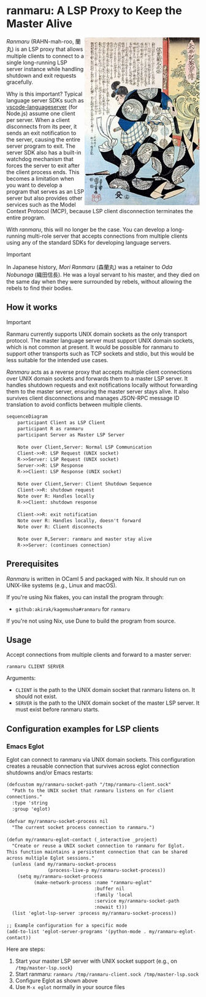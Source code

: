 # ranmaru: A LSP Proxy to Keep the Master Alive 

<img src="./assets/ranmaru.jpg" alt="Ranmaru Mori painting. Art by Utagawa Kuniyoshi (ca.1850) from the TAIHEIKI EIYUDEN" align="right" width="300">

<!-- The above image is in the public domain. See https://en.wikipedia.org/wiki/Mori_Ranmaru#/media/File:Mori_Ranmaru-Utagawa_Kuniyoshi-ca.1850-_from_TAIHEIKI_EIYUDEN.jpg -->

*Ranmaru* (RAHN-mah-roo, 蘭丸) is an LSP proxy that allows multiple clients
to connect to a single long-running LSP server instance while handling
shutdown and exit requests gracefully.

Why is this important? Typical language server SDKs such as
[vscode-languageserver](https://github.com/Microsoft/vscode-languageserver-node)
(for Node.js) assume one client per server. When a client disconnects from its
peer, it sends an exit notification to the server, causing the entire
server program to exit. The server SDK also has a built-in watchdog mechanism
that forces the server to exit after the client process ends. This becomes a
limitation when you want to develop a program that serves as an LSP server but also
provides other services such as the Model Context Protocol (MCP), because LSP
client disconnection terminates the entire program.

With *ranmaru*, this will no longer be the case. You can develop
a long-running multi-role server that accepts connections from multiple clients
using any of the standard SDKs for developing language servers.

> [!IMPORTANT]
> In Japanese history, *Mori Ranmaru* (森蘭丸) was a retainer to *Oda Nobunaga*
> (織田信長). He was a loyal servant to his master, and they died on the same day
> when they were surrounded by rebels, without allowing the rebels to find their
> bodies.

## How it works

> [!IMPORTANT]
> Ranmaru currently supports UNIX domain sockets as the only transport protocol.
> The master language server must support UNIX domain sockets, which is not
> common at present. It would be possible for ranmaru to support other
> transports such as TCP sockets and stdio, but this would be less suitable for
> the intended use cases.

*Ranmaru* acts as a reverse proxy that accepts multiple client connections over
UNIX domain sockets and forwards them to a master LSP server. It handles shutdown
requests and exit notifications locally without forwarding them to the master
server, ensuring the master server stays alive. It also survives client
disconnections and manages JSON-RPC message ID translation to avoid conflicts
between multiple clients.

```mermaid
sequenceDiagram
    participant Client as LSP Client
    participant R as ranmaru
    participant Server as Master LSP Server

    Note over Client,Server: Normal LSP Communication
    Client->>R: LSP Request (UNIX socket)
    R->>Server: LSP Request (UNIX socket)
    Server->>R: LSP Response
    R->>Client: LSP Response (UNIX socket)

    Note over Client,Server: Client Shutdown Sequence
    Client->>R: shutdown request
    Note over R: Handles locally
    R->>Client: shutdown response

    Client->>R: exit notification
    Note over R: Handles locally, doesn't forward
    Note over R: Client disconnects

    Note over R,Server: ranmaru and master stay alive
    R->>Server: (continues connection)
```

## Prerequisites

*Ranmaru* is written in OCaml 5 and packaged with Nix.
It should run on UNIX-like systems (e.g., Linux and macOS).

If you're using Nix flakes, you can install the program through:

- `github:akirak/kagemusha#ranmaru` for `ranmaru`

If you're not using Nix, use Dune to build the program from source.

## Usage

Accept connections from multiple clients and forward to a master server:

``` shell
ranmaru CLIENT SERVER
```

Arguments:

- `CLIENT` is the path to the UNIX domain socket that ranmaru listens on. It
  should not exist.
- `SERVER` is the path to the UNIX domain socket of the master LSP server. It must
  exist before ranmaru starts.

## Configuration examples for LSP clients

### Emacs Eglot

Eglot can connect to ranmaru via UNIX domain sockets. This configuration creates
a reusable connection that survives across eglot connection shutdowns and/or
Emacs restarts:

``` emacs-lisp
(defcustom my/ranmaru-socket-path "/tmp/ranmaru-client.sock"
  "Path to the UNIX socket that ranmaru listens on for client connections."
  :type 'string
  :group 'eglot)

(defvar my/ranmaru-socket-process nil
  "The current socket process connection to ranmaru.")

(defun my/ranmaru-eglot-contact (_interactive _project)
  "Create or reuse a UNIX socket connection to ranmaru for Eglot.
This function maintains a persistent connection that can be shared
across multiple Eglot sessions."
  (unless (and my/ranmaru-socket-process
               (process-live-p my/ranmaru-socket-process))
    (setq my/ranmaru-socket-process
          (make-network-process :name "ranmaru-eglot"
                                :buffer nil
                                :family 'local
                                :service my/ranmaru-socket-path
                                :nowait t)))
  (list 'eglot-lsp-server :process my/ranmaru-socket-process))

;; Example configuration for a specific mode
(add-to-list 'eglot-server-programs '(python-mode . my/ranmaru-eglot-contact))
```

Here are steps:

1. Start your master LSP server with UNIX socket support (e.g., on
   `/tmp/master-lsp.sock`)
2. Start ranmaru: `ranmaru /tmp/ranmaru-client.sock /tmp/master-lsp.sock`
3. Configure Eglot as shown above
4. Use `M-x eglot` normally in your source files
